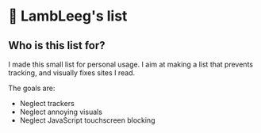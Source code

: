 # 🌚 LambLeeg's list

## Who is this list for?

I made this small list for personal usage. I aim at making a list that prevents tracking, and visually fixes sites I read.

The goals are:
- Neglect trackers
- Neglect annoying visuals
- Neglect JavaScript touchscreen blocking
